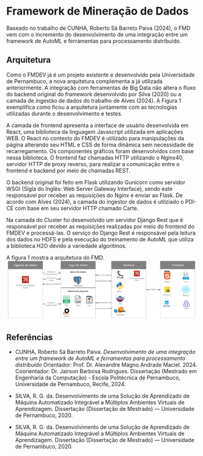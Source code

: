 # Framework de Mineração de Dados


Baseado no trabalho de CUNHA, Roberto Sá Barreto Paiva (2024), o FMD vem com o incremento do desenvolvimento de uma integração entre um framework de AutoML e ferramentas para processamento distribuído.

## Arquitetura

Como o FMDEV já é um projeto existente e desenvolvido pela Universidade de Pernambuco, a nova arquitetura complementa a já utilizada anteriormente. A integração com ferramentas de Big Data não altera o fluxo do backend original do framework desenvolvido por Silva (2020) ou a camada de ingestão de dados do trabalho de Alves (2024). A Figura 1 exemplifica como ficou a arquitetura juntamente com as tecnologias utilizadas durante o desenvolvimento e testes.

A camada de frontend apresenta a interface de usuário desenvolvida em React, uma
biblioteca da linguagem Javascript utilizada em aplicações WEB. O React no contexto do FMDEV é utilizado para manipulações da página alterando seu HTML e CSS de forma dinâmica sem necessidade de recarregamento. Os componentes gráficos foram desenvolvidos com base nessa biblioteca. O frontend faz chamadas HTTP utilizando o Nginx40, servidor HTTP de proxy
reverso, para realizar a comunicação entre o frontend e backend por meio de chamadas REST.

O backend original foi feito em Flask utilizando Gunicorn como servidor WSGI (Sigla do Inglês: Web Server Gateway Interface), sendo este responsável por receber as requisições do Nginx e enviar ao Flask. De acordo com Alves (2024), a camada do ingestor de dados é utilziado o PDI-CE com base em seu servidor HTTP chamado Carte.

Na camada do Cluster foi desenvolvido um servidor Django Rest que é responsável por receber as requisições realizadas por meio do frontend do FMDEV e processá-las. O serviço do Django Rest é responsável pela leitura dos dados no HDFS e pela execução do treinamento de AutoML que utiliza a biblioteca H2O devido a variedade algoritmos.

A figura 1 mostra a arquitetura do FMD.
![Figura 1 - Arquitetura do FMD](https://raw.githubusercontent.com/GPCDA/fmd-docs/5ab9666d9efbb5be727f3d3c4fa8f712026477ed/docs/img/fmd_arch.png)	

## Referências

- CUNHA, Roberto Sá Barreto Paiva. *Desenvolvimento de uma integração entre um framework de AutoML e ferramentas para processamento distribuído* Orientador: Prof. Dr. Alexandre Magno Andrade Maciel. 2024. Coorientador: Dr. Jairson Barbosa Rodrigues. Dissertação (Mestrado em Engenharia da Computação) - Escola Politécnica de Pernambuco, Universidade de Pernambuco, Recife, 2024.

- SILVA, R. G. da. Desenvolvimento de uma Solução de Aprendizado de Máquina
Automatizado Integrável a Múltiplos Ambientes Virtuais de Aprendizagem. Dissertação
(Dissertação de Mestrado) — Universidade de Pernambuco, 2020.

- SILVA, R. G. da. Desenvolvimento de uma Solução de Aprendizado de Máquina
Automatizado Integrável a Múltiplos Ambientes Virtuais de Aprendizagem. Dissertação
(Dissertação de Mestrado) — Universidade de Pernambuco, 2020.